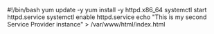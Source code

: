 #!/bin/bash
yum update -y
yum install -y httpd.x86_64
systemctl start httpd.service
systemctl enable httpd.service
echo "This is my second Service Provider instance" > /var/www/html/index.html